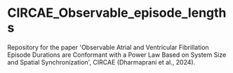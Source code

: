 # CIRCAE_Observable_episode_lengths

Repository for the paper 'Observable Atrial and Ventricular Fibrillation Episode Durations are Conformant with a Power Law Based on System Size and Spatial Synchronization', CIRCAE (Dharmaprani et al., 2024).
